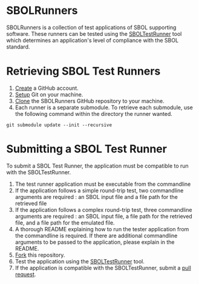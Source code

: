 SBOLRunners
=============

SBOLRunners is a collection of test applications of SBOL supporting software. These runners can be tested using the 
[SBOLTestRunner](https://github.com/mehersam/SBOLTestRunner) tool which determines an application's level of compliance 
with the SBOL standard. 

Retrieving SBOL Test Runners
============================

1. [Create](https://github.com/) a GitHub account.
2. [Setup](https://help.github.com/articles/set-up-git) Git on your machine.
3. [Clone](https://help.github.com/articles/cloning-a-repository/) the SBOLRunners GitHub repository to your machine.
4. Each runner is a separate submodule. To retrieve each submodule, use the following command within the directory the runner wanted.

```
git submodule update --init --recursive
```

Submitting a SBOL Test Runner
=============================

To submit a SBOL Test Runner, the application must be compatible to run with the SBOLTestRunner. 

1. The test runner application must be executable from the commandline
2. If the application follows a simple round-trip test, two commandline arguments are required : an SBOL input file and a file path for the retrieved file 
3. If the application follows a complex round-trip test, three commandline arguments are required : an SBOL input file, a file path for the retrieved file, and a file path for the emulated file. 
4. A thorough README explaining how to run the tester application from the commandline is required. If there are additional commandline arguments to be passed to the application, please explain in the README. 
5. [Fork](https://help.github.com/articles/fork-a-repo/) this repository.  
6. Test the application using the [SBOLTestRunner](https://github.com/mehersam/SBOLTestRunner) tool.  
7. If the application is compatible with the SBOLTestRunner, submit a [pull request](https://help.github.com/articles/creating-a-pull-request-from-a-fork/). 
